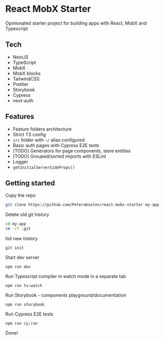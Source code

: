 # React MobX Starter

Opinionated starter project for building apps with React, MobX and Typescript

## Tech

- NextJS
- TypeScript
- MobX
- MobX blocks
- TailwindCSS
- Prettier
- Storybook
- Cypress
- next-auth

## Features

- Feature folders architecture
- Strict TS config
- `src` folder with `~/` alias configured
- Basic auth pages with Cypress E2E tests
- [TODO] Generators for page components, store entities
- [TODO] Grouped/sorted imports with ESLint
- Logger
- `getInitialServerSideProps()`

## Getting started

Copy the repo

```bash
git clone https://github.com/Peterabsolon/react-mobx-starter my-app
```

Delete old git history

```bash
cd my-app
rm -rf .git
```

Init new history

```
git init
```

Start dev server

```
npm run dev
```

Run Typescript compiler in watch mode in a separate tab

```
npm run ts:watch
```

Run Storybook - components playground/documentation

```
npm run storybook
```

Run Cypress E2E tests

```
npm run cy:run
```

Done!
